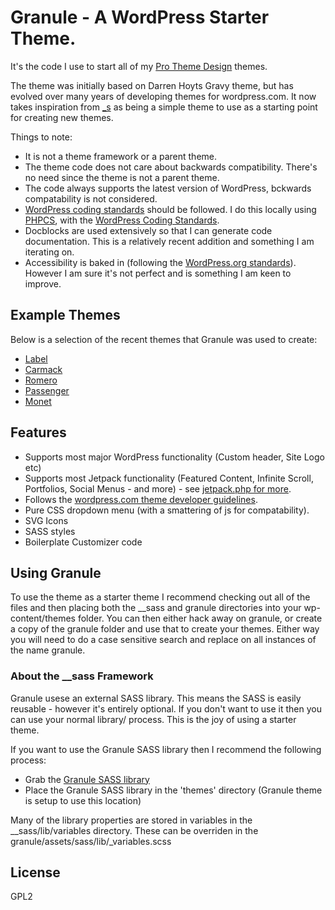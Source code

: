 # Granule - A WordPress Starter Theme.

It's the code I use to start all of my [Pro Theme Design](https://prothemedesign.com) themes.

The theme was initially based on Darren Hoyts Gravy theme, but has evolved over many years of developing themes for wordpress.com. It now takes inspiration from [_s](https://github.com/automattic/_s) as being a simple theme to use as a starting point for creating new themes.

Things to note:

* It is not a theme framework or a parent theme.
* The theme code does not care about backwards compatibility. There's no need since the theme is not a parent theme.
* The code always supports the latest version of WordPress, bckwards compatability is not considered.
* [WordPress coding standards](https://make.wordpress.org/core/handbook/best-practices/coding-standards/php/) should be followed. I do this locally using [PHPCS](https://github.com/squizlabs/PHP_CodeSniffer), with the [WordPress Coding Standards](https://github.com/WordPress-Coding-Standards/WordPress-Coding-Standards).
* Docblocks are used extensively so that I can generate code documentation. This is a relatively recent addition and something I am iterating on.
* Accessibility is baked in (following the [WordPress.org standards](https://make.wordpress.org/themes/handbook/review/accessibility/)). However I am sure it's not perfect and is something I am keen to improve.

## Example Themes

Below is a selection of the recent themes that Granule was used to create:

* [Label](https://prothemedesign.com/theme/label/)
* [Carmack](https://prothemedesign.com/theme/carmack/)
* [Romero](https://prothemedesign.com/theme/romero/)
* [Passenger](https://prothemedesign.com/theme/passenger/)
* [Monet](https://prothemedesign.com/theme/monet/)

## Features

* Supports most major WordPress functionality (Custom header, Site Logo etc)
* Supports most Jetpack functionality (Featured Content, Infinite Scroll, Portfolios, Social Menus - and more) - see [jetpack.php for more](https://github.com/BinaryMoon/granule/blob/master/granule/inc/jetpack.php).
* Follows the [wordpress.com theme developer guidelines](https://developer.wordpress.com/themes/).
* Pure CSS dropdown menu (with a smattering of js for compatability).
* SVG Icons
* SASS styles
* Boilerplate Customizer code

## Using Granule

To use the theme as a starter theme I recommend checking out all of the files and then placing both the __sass and granule directories into your wp-content/themes folder. You can then either hack away on granule, or create a copy of the granule folder and use that to create your themes. Either way you will need to do a case sensitive search and replace on all instances of the name granule.

### About the __sass Framework

Granule usese an external SASS library. This means the SASS is easily reusable - however it's entirely optional. If you don't want to use it then you can use your normal library/ process. This is the joy of using a starter theme.

If you want to use the Granule SASS library then I recommend the following process:

* Grab the [Granule SASS library](https://github.com/binarymoon/__sass)
* Place the Granule SASS library in the 'themes' directory (Granule theme is setup to use this location)

Many of the library properties are stored in variables in the __sass/lib/variables directory. These can be overriden in the granule/assets/sass/lib/_variables.scss

## License

GPL2
